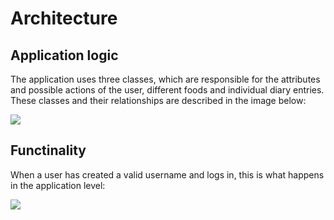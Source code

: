 # Architecture

## Application logic

The application uses three classes, which are responsible for the attributes and possible actions of the user, different foods and individual diary entries. These classes and their relationships are described in the image below:

<img src="https://raw.githubusercontent.com/perander/otm-project/tree/master/FoodDiary/images/class_diagram.png">

## Functinality

When a user has created a valid username and logs in, this is what happens in the application level:

<img src="https://raw.githubusercontent.com/perander/otm-project/tree/master/FoodDiary/images/seq1.png">


